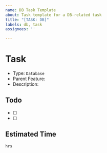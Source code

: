 ```yaml
---
name: DB Task Template
about: Task template for a DB-related task
title: "[TASK: DB]"
labels: db, task
assignees: ''

---
```


# Task
- Type: `Database`
- Parent Feature: 
- Description:

## Todo
- [ ]
- [ ]

## Estimated Time
`hrs`
